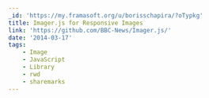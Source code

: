 ```yaml
---
_id: 'https://my.framasoft.org/u/borisschapira/?oTypkg'
title: Imager.js for Responsive Images
link: 'https://github.com/BBC-News/Imager.js/'
date: '2014-03-17'
tags:
    - Image
    - JavaScript
    - Library
    - rwd
    - sharemarks
---
```


<div class="markdown"><p></p></div>

